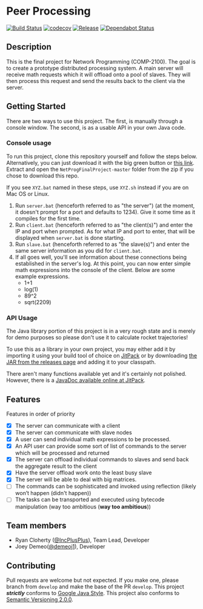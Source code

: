 # Peer Processing
[![Build Status](https://travis-ci.com/IncPlusPlus/NetProgFinalProject.svg?branch=master)](https://travis-ci.com/IncPlusPlus/NetProgFinalProject)
[![codecov](https://codecov.io/gh/IncPlusPlus/NetProgFinalProject/branch/master/graph/badge.svg)](https://codecov.io/gh/IncPlusPlus/NetProgFinalProject)
[![Release](https://jitpack.io/v/IncPlusPlus/NetProgFinalProject.svg)](https://jitpack.io/#IncPlusPlus/NetProgFinalProject)
[![Dependabot Status](https://api.dependabot.com/badges/status?host=github&repo=IncPlusPlus/NetProgFinalProject)](https://dependabot.com)

## Description

This is the final project for Network Programming (COMP-2100). The goal is to create a prototype distributed processing system. A main server will receive math requests which it will offload onto a pool of slaves. They will then process this request and send the results back to the client via the server.

## Getting Started

There are two ways to use this project. The first, is manually through a console window. The second, is as a usable API in your own Java code.

### Console usage

To run this project, clone this repository yourself and follow the steps below. Alternatively, you can just download it with the big green button or [this link](https://github.com/IncPlusPlus/NetProgFinalProject/archive/master.zip). Extract and open the `NetProgFinalProject-master` folder from the zip if you chose to download this repo.

If you see `XYZ.bat` named in these steps, use `XYZ.sh` instead if you are on Mac OS or Linux.

1. Run `server.bat` (henceforth referred to as "the server") (at the moment, it doesn't prompt for a port and defaults to 1234). Give it some time as it compiles for the first time.
1. Run `client.bat` (henceforth referred to as "the client(s)") and enter the IP and port when prompted. As for what IP and port to enter, that will be displayed when `server.bat` is done starting.
1. Run `slave.bat` (henceforth referred to as "the slave(s)") and enter the same server information as you did for `client.bat`.
1. If all goes well, you'll see information about these connections being established in the server's log. At this point, you can now enter simple math expressions into the console of the client. Below are some example expressions.
    - 1+1
    - log(1)
    - 89^2
    - sqrt(2209)

### API Usage

The Java library portion of this project is in a very rough state and is merely for demo purposes so please don't use it to calculate rocket trajectories!

To use this as a library in your own project, you may either add it by importing it using your build tool of choice on [JitPack](https://jitpack.io/#IncPlusPlus/NetProgFinalProject) or by downloading [the JAR from the releases page](https://github.com/IncPlusPlus/NetProgFinalProject/releases/latest) and adding it to your classpath.

There aren't many functions available yet and it's certainly not polished. However, there is a [JavaDoc available online at JitPack](https://jitpack.io/com/github/IncPlusPlus/NetProgFinalProject/latest/javadoc/).

## Features 

Features in order of priority
- [x] The server can communicate with a client
- [x] The server can communicate with slave nodes
- [x] A user can send individual math expressions to be processed.
- [x] An API user can provide some sort of list of commands to the server which will be processed and returned
- [x] The server can offload individual commands to slaves and send back the aggregate result to the client
- [x] Have the server offload work onto the least busy slave
- [x] The server will be able to deal with big matrices.
- [ ] The commands can be sophisticated and invoked using reflection (likely won’t happen (didn't happen))
- [ ] The tasks can be transported and executed using bytecode manipulation (way too ambitious (**way too ambitious**))

## Team members

* Ryan Cloherty ([@IncPlusPlus](https://github.com/IncPlusPlus)), Team Lead, Developer
* Joey Demeo([@demeoj1](https://github.com/demeoj1)), Developer

## Contributing

Pull requests are welcome but not expected. If you make one, please branch from `develop` and make the base of the PR `develop`.
This project **_strictly_** conforms to [Google Java Style](https://google.github.io/styleguide/javaguide.html).
This project also conforms to [Semantic Versioning 2.0.0](https://semver.org/spec/v2.0.0.html).
